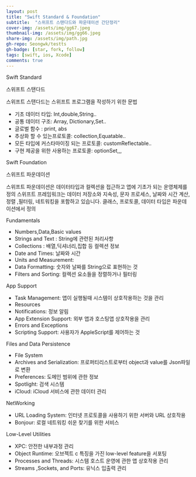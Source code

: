 ```yaml
---
layout: post
title: "Swift Standard & Foundation"
subtitle:  "스위프트 스탠다드와 파운데이션 간단정리"
cover-img: /assets/img/gg67.jpeg
thumbnail-img: /assets/img/gg66.jpeg
share-img: /assets/img/path.jpg
gh-repo: Seongwk/testts
gh-badge: [star, fork, follow]
tags: [swift, ios, Xcode]
comments: true
---
```


Swift Standard

스위프트 스탠다드

스위프트 스탠다드는 스위프트 프로그램을 작성하기 위한 문법

- 기초 데이터 타입: Int,double,String..
- 공통 데이터 구조: Array, Dictionary,Set..
- 글로벌 함수 : print, abs
- 추상화 할 수 있는프로토콜: collection,Equatable.. 
- 모든 타입에 커스타마이징 되는 프로토콜: customReflectable..
- 구현 제공을 위한 사용하는 프로토콜: optionSet,,,



Swift Foundation

스위프트 파운데이션

스위프트 파운데이션은 데이터타입과 컬렉션을 접근하고 앱에 기초가 되는 운영체제를 정의
스위프트 프레임워크는 데이터 저장소와 지속성, 문자 프로세스, 날짜와 시간 계산,  정렬 ,필터링,
네트워킹을 포함하고 있습니다. 클래스, 프로토콜, 데이터 타입은 파운데이션에서 정의


Fundamentals

- Numbers,Data,Basic values 
- Strings and Text :  String에 관련된 처리사항
- Collections : 배열,딕셔너리,집합 등 컬렉션 정보
- Date and Times: 날짜와 시간
- Units and Measurement: 
- Data Formatting: 숫자와 날짜를 String으로 표현하는 것
- Filters and Sorting: 컬렉션 요소들을 정렬하거나 필터링

App Support

- Task Management: 앱이 실행될때  시스템이 상호작용하는 것을 관리
- Resources
- Notifications: 정보 알림
- App Extension Support: 외부 앱과 호스팅앱 상호작용을 관리
- Errors and Exceptions
- Scripting Support: 사용자가 AppleScript를 제어하는 것

Files and Data Persistence

- File System
- Archives and Serialization: 프로퍼티리스트로부터 object과 value를 Json파일로 변환
- Preferences: 도메인 범위에 관한 정보 
- Spotlight: 검색 시스템
- iCloud: iCloud 서비스에 관한 데이터 관리

NetWorking
- URL Loading System: 인터넷 프로토콜을 사용하기 위한 서버와 URL 상호작용
- Bonjour: 로컬 네트워킹 쉬운 찾기를 위한 서비스

Low-Level Utilities

- XPC: 안전한 내부과정 관리
- Object Runtime: 오브젝트 c 특징을 가진 low-level feature을 서포팅
- Processes and Threads: 시스템 호스트 운영에 관한 앱 상호작용 관리
- Streams ,Sockets, and Ports: 유닉스 입출력 관리
